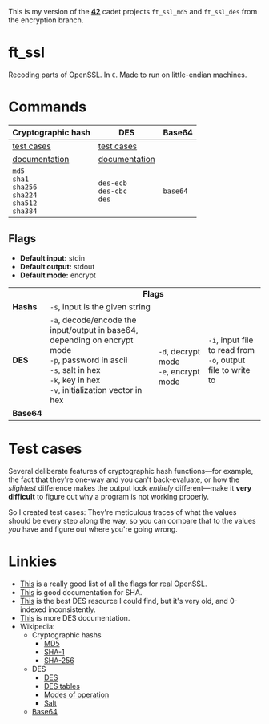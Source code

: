 This is my version of the **[42](https://www.42.us.org/)** cadet projects `ft_ssl_md5` and `ft_ssl_des` from the encryption branch.

# ft_ssl
Recoding parts of OpenSSL. In `C`. Made to run on little-endian machines.

# Commands

| Cryptographic hash | DES                | Base64             |
| ------------------ | ------------------ | ------------------ |
| [test cases](./_notes_hashing/test_cases) | [test cases](./_notes_des/test_cases) |
| [documentation](./_notes_hashing/fancy_documentation) | [documentation](./_notes_des/fancy_documentation)
| `md5`<br>`sha1`<br>`sha256`<br>`sha224`<br>`sha512`<br>`sha384` | `des-ecb`<br>`des-cbc`<br>`des` | `base64` |

## Flags
* **Default input:** stdin
* **Default output:** stdout
* **Default mode:** encrypt
<table style="vertical-align:center;">
	<tr align="center">
		<td></td>
		<td colspan="3"><b>Flags</b></td>
	</tr>
	<tr>
		<td><b>Hashs</b></td>
		<td colspan="2">
			<code>-s</code>, input is the given string
		</td>
		<td rowspan="3">
			<code>-i</code>, input file to read from<br>
			<code>-o</code>, output file to write to
		</td>
	</tr>
	<tr>
		<td><b>DES</b><br></td>
		<td>
			<code>-a</code>, decode/encode the input/output in base64,<br>depending on encrypt mode<br>
			<code>-p</code>, password in ascii<br>
			<code>-s</code>, salt in hex<br>
			<code>-k</code>, key in hex<br>
			<code>-v</code>, initialization vector in hex
		</td>
		<td rowspan="2">
			<code>-d</code>, decrypt mode<br>
			<code>-e</code>, encrypt mode
		</td>
	</tr>
		<tr>
		<td><b>Base64</b></td>
		<td></td>
	</tr>
</table>

# Test cases
Several deliberate features of cryptographic hash functions—for example, the fact that they're one-way and you can't back-evaluate, or how the _slightest_ difference makes the output look _entirely_ different—make it **very difficult** to figure out why a program is not working properly.

So I created test cases: They're meticulous traces of what the values should be every step along the way, so you can compare that to the values _you_ have and figure out where you're going wrong.

# Linkies
* [This](https://wiki.openssl.org/index.php/Enc) is a really good list of all the flags for real OpenSSL.
* [This](https://csrc.nist.gov/csrc/media/publications/fips/180/2/archive/2002-08-01/documents/fips180-2.pdf) is good documentation for SHA.
* [This](http://page.math.tu-berlin.de/~kant/teaching/hess/krypto-ws2006/des.htm) is the best DES resource I could find, but it's very old, and 0-indexed inconsistently.
* [This](https://academic.csuohio.edu/yuc/security/Chapter_06_Data_Encription_Standard.pdf) is more DES documentation.
* Wikipedia:
	* Cryptographic hashs
		* [MD5](https://en.wikipedia.org/wiki/MD5)
		* [SHA-1](https://en.wikipedia.org/wiki/SHA-1)
		* [SHA-256](https://en.wikipedia.org/wiki/SHA-2)
	* DES
		* [DES](https://en.wikipedia.org/wiki/Data_Encryption_Standard)
		* [DES tables](https://en.wikipedia.org/wiki/DES_supplementary_material)
		* [Modes of operation](https://en.wikipedia.org/wiki/Block_cipher_mode_of_operation)
		* [Salt](https://en.wikipedia.org/wiki/Salt_(cryptography))
	* [Base64](https://en.wikipedia.org/wiki/Base64)
